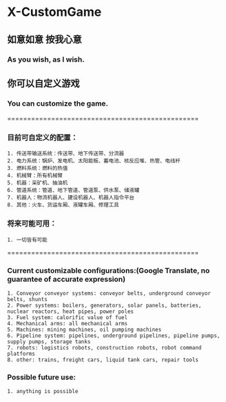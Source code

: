 # X-CustomGame  

## 如意如意 按我心意  
### As you wish, as I wish.  

## 你可以自定义游戏  
### You can customize the game.  

================================================

### 目前可自定义的配置：  
    1. 传送带输送系统：传送带、地下传送带、分流器
    2. 电力系统：锅炉、发电机、太阳能板、蓄电池、核反应堆、热管、电线杆
    3. 燃料系统：燃料的热值
    4. 机械臂：所有机械臂
    5. 机器：采矿机、抽油机
    6. 管道系统：管道、地下管道、管道泵、供水泵、储液罐
    7. 机器人：物流机器人、建设机器人、机器人指令平台
    8. 其他：火车、货运车厢、液罐车厢、修理工具

### 将来可能可用：
    1. 一切皆有可能

================================================

### Current customizable configurations:(Google Translate, no guarantee of accurate expression)
    1. Conveyor conveyor systems: conveyor belts, underground conveyor belts, shunts
    2. Power systems: boilers, generators, solar panels, batteries, nuclear reactors, heat pipes, power poles
    3. Fuel system: calorific value of fuel
    4. Mechanical arms: all mechanical arms
    5. Machines: mining machines, oil pumping machines
    6. Pipeline system: pipelines, underground pipelines, pipeline pumps, supply pumps, storage tanks
    7. robots: logistics robots, construction robots, robot command platforms
    8. other: trains, freight cars, liquid tank cars, repair tools

### Possible future use:
    1. anything is possible